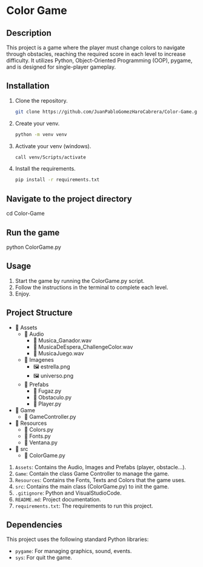 # Color Game

## Description
This project is a game where the player must change colors to navigate through obstacles, reaching the required score in each level to increase difficulty. It utilizes Python, Object-Oriented Programming (OOP), pygame, and is designed for single-player gameplay.

## Installation
1. Clone the repository.
   ```bash
   git clone https://github.com/JuanPabloGomezHaroCabrera/Color-Game.git

2. Create your venv.
   ```bash
   python -m venv venv

3. Activate your venv (windows).
   ```bash
   call venv/Scripts/activate

4. Install the requirements.
   ```bash
   pip install -r requirements.txt

## Navigate to the project directory
cd Color-Game

## Run the game
python ColorGame.py

## Usage
1. Start the game by running the ColorGame.py script.
2. Follow the instructions in the terminal to complete each level.
3. Enjoy.

## Project Structure
- 📂 Assets
    - 📂 Audio
        - 🎵 Musica_Ganador.wav
        - 🎵 MusicaDeEspera_ChallengeColor.wav
        - 🎵 MusicaJuego.wav
    - 📂 Imagenes
        - 🖼️ estrella.png
        - 🖼️ universo.png
    - 📂 Prefabs
        - 📄 Fugaz.py
        - 📄 Obstaculo.py
        - 📄 Player.py
- 📂 Game
    - 📄 GameController.py
- 📂 Resources
    - 📄 Colors.py
    - 📄 Fonts.py
    - 📄 Ventana.py
- 📂 src
    - 📄 ColorGame.py


1. `Assets`: Contains the Audio, Images and Prefabs (player, obstacle...).
2. `Game`: Contain the class Game Controller to manage the game.
3. `Resources`: Contains the Fonts, Texts and Colors that the game uses.
4. `src`: Contains the main class (ColorGame.py) to init the game.
5. `.gitignore`: Python and VisualStudioCode.
6. `README.md`: Project documentation.
7. `requirements.txt`: The requirements to run this project.

## Dependencies
This project uses the following standard Python libraries:

* `pygame`: For managing graphics, sound, events.
* `sys`: For quit the game.
